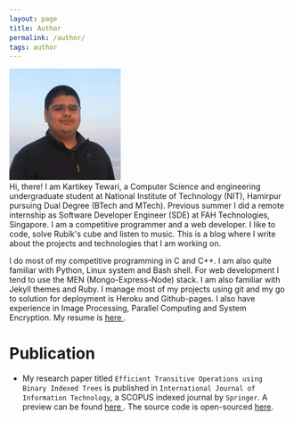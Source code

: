 ```yaml
---
layout: page
title: Author
permalink: /author/
tags: author
---
```

![](./assets/images/profile_photo.jpeg)  
Hi, there! I am Kartikey Tewari, a Computer Science and engineering undergraduate student at National Institute of Technology (NIT), Hamirpur pursuing Dual Degree (BTech and MTech). Previous summer I did a remote internship as Software Developer Engineer (SDE) at FAH Technologies, Singapore. I am a competitive programmer and a web developer.  I like to code, solve Rubik's cube and listen to music. This is a blog where I write about the projects and technologies that I am working on.

I do most of my competitive programming in C and C++. I am also quite familiar with Python, Linux system and Bash shell. For web development I tend to use the MEN (Mongo-Express-Node) stack. I am also familiar with Jekyll themes and Ruby. I manage most of my projects using git and my go to solution for deployment is Heroku and Github-pages. I also have experience in Image Processing, Parallel Computing and System Encryption. My resume is <a href="/resume.pdf"> here </a>.


# Publication
- My research paper titled `Efficient Transitive Operations using Binary Indexed Trees` is published in `International Journal of Information Technology`, a SCOPUS indexed journal by `Springer`. A preview can be found <a href="https://link.springer.com/article/10.1007%2Fs41870-021-00685-z"> here </a>. The source code is open-sourced <a href="https://github.com/kartikeytewari/TBIT">here</a>. 
